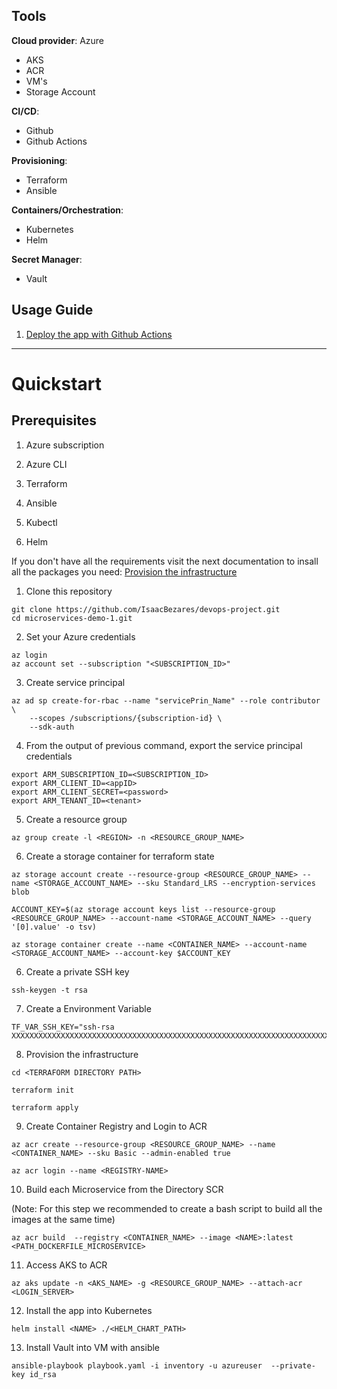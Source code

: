 ## Tools

**Cloud provider**: Azure

- AKS
- ACR
- VM's
- Storage Account

**CI/CD**:

- Github
- Github Actions

**Provisioning**:

- Terraform
- Ansible

**Containers/Orchestration**:

- Kubernetes
- Helm

**Secret Manager**: 
- Vault



## Usage Guide

1. [Deploy the app with Github Actions](./documentation/deploy_from_github_actions.md)

---

# Quickstart 

## Prerequisites

1.  Azure subscription

1.  Azure CLI

1.  Terraform

1.  Ansible

1.  Kubectl

1.  Helm

If you don't have all the requirements visit the next documentation to insall all the packages you need: [Provision the infrastructure](./documentation/prerequisites.md)

1. Clone this repository

```
git clone https://github.com/IsaacBezares/devops-project.git
cd microservices-demo-1.git
```

2. Set your Azure credentials

```
az login
az account set --subscription "<SUBSCRIPTION_ID>"
```

3. Create service principal

```
az ad sp create-for-rbac --name "servicePrin_Name" --role contributor \
    --scopes /subscriptions/{subscription-id} \
    --sdk-auth
```

4. From the output of previous command, export the service principal credentials

```
export ARM_SUBSCRIPTION_ID=<SUBSCRIPTION_ID>
export ARM_CLIENT_ID=<appID>
export ARM_CLIENT_SECRET=<password>
export ARM_TENANT_ID=<tenant>
```

5. Create a resource group

```
az group create -l <REGION> -n <RESOURCE_GROUP_NAME>
```

6. Create a storage container for terraform state

```
az storage account create --resource-group <RESOURCE_GROUP_NAME> --name <STORAGE_ACCOUNT_NAME> --sku Standard_LRS --encryption-services blob

ACCOUNT_KEY=$(az storage account keys list --resource-group <RESOURCE_GROUP_NAME> --account-name <STORAGE_ACCOUNT_NAME> --query '[0].value' -o tsv)

az storage container create --name <CONTAINER_NAME> --account-name <STORAGE_ACCOUNT_NAME> --account-key $ACCOUNT_KEY
```

6. Create a private SSH key

```
ssh-keygen -t rsa
```

7. Create a Environment Variable
```
TF_VAR_SSH_KEY="ssh-rsa XXXXXXXXXXXXXXXXXXXXXXXXXXXXXXXXXXXXXXXXXXXXXXXXXXXXXXXXXXXXXXXXXXXXXXXXXXXXXXXXXXXXXXXXXXXXXXXXXXXXXXXXXXXXXXXXXXXXXXXXXXXXXXXXXXXXXXXXXXXXXXXXXXXXXXXXXXXXXXXXXXXXXXXXXXXXXXXXXXXXXXXXXXXXXXXXXXXXXXXXXXXXXXXXXXXXXXXXXXXXXXXXXXXXXXXXXXXXXXXXXXXXXXXXXXXXXXXXXXXXXXXXXXXXXXXXXXXXXXXXXXXXXXXXXXXXXXXXXXXXXXXXXXXXXXXXXXXXXXXXXXXXXXXXXXXXXXXXXXXXXXXXXXXXXXXXXXXXXXXX"
```
8. Provision the infrastructure

```
cd <TERRAFORM DIRECTORY PATH>

terraform init

terraform apply
```

9. Create Container Registry and Login to ACR

```
az acr create --resource-group <RESOURCE_GROUP_NAME> --name <CONTAINER_NAME> --sku Basic --admin-enabled true

az acr login --name <REGISTRY-NAME>
```

10. Build each Microservice from the Directory SCR 

(Note: For this step we recommended to create a bash script to build all the images at the same time)

```
az acr build  --registry <CONTAINER_NAME> --image <NAME>:latest <PATH_DOCKERFILE_MICROSERVICE>
```

11. Access AKS to ACR

```
az aks update -n <AKS_NAME> -g <RESOURCE_GROUP_NAME> --attach-acr <LOGIN_SERVER>
```

12. Install the app into Kubernetes

```
helm install <NAME> ./<HELM_CHART_PATH>
```

13. Install Vault into VM with ansible

```
ansible-playbook playbook.yaml -i inventory -u azureuser  --private-key id_rsa
```


